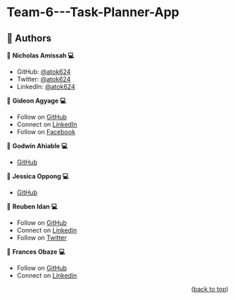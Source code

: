 # Team-6---Task-Planner-App

<!-- AUTHORS -->

## 👥 Authors <a name="authors"></a>

👤 **Nicholas Amissah 💻**
- GitHub: [@atok624](https://github.com/atok624)
- Twitter: [@atok624](https://twitter.com/mysticalamissah)
- LinkedIn: [@atok624](https://linkedin.com/in/nicholas-amissah-153b09154)

👤 **Gideon Agyage 💻**
- Follow on [GitHub](https://github.com/gideonagyage)
- Connect on [LinkedIn](https://linkedin.com/in/gideonagyage)
- Follow on [Facebook](https://facebook.com/gideonagyage)

👤 **Godwin Ahiable 💻**
- [GitHub](https://github.com/Godwinkay)

👤 **Jessica Oppong 💻**
- [GitHub](https://github.com/Amankwaa97)

👤 **Reuben Idan 💻**
- Follow on [GitHub](https://github.com/reuben-idan)
- Connect on [Linkedin](https://www.linkedin.com/in/reuben-idan/)
- Follow on [Twitter](https://twitter.com/AdroitIdan)

👤 **Frances Obaze 💻**
- Follow on [GitHub](https://github.com/FranObaze)
- Connect on [Linkedin](https://www.linkedin.com/in/frances-obaze-847001298/)

<p align="right">(<a href="#readme-top">back to top</a>)</p>
